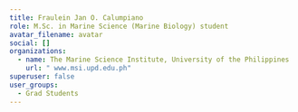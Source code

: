 ```yaml
---
title: Fraulein Jan O. Calumpiano
role: M.Sc. in Marine Science (Marine Biology) student
avatar_filename: avatar
social: []
organizations:
  - name: The Marine Science Institute, University of the Philippines
    url: " www.msi.upd.edu.ph"
superuser: false
user_groups:
  - Grad Students
---
```


